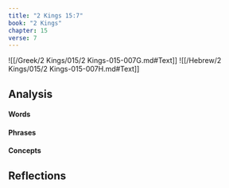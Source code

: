 ```yaml
---
title: "2 Kings 15:7"
book: "2 Kings"
chapter: 15
verse: 7
---
```

![[/Greek/2 Kings/015/2 Kings-015-007G.md#Text]]
![[/Hebrew/2 Kings/015/2 Kings-015-007H.md#Text]]

## Analysis

#### Words

#### Phrases

#### Concepts

## Reflections
